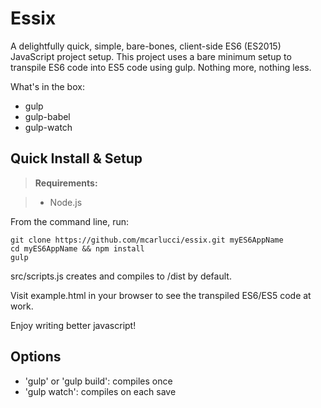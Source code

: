 Essix
==========
A delightfully quick, simple, bare-bones, client-side ES6 (ES2015) JavaScript project setup.
This project uses a bare minimum setup to transpile ES6 code into ES5 code using gulp. Nothing more, nothing less.

What's in the box:
- gulp
- gulp-babel
- gulp-watch

Quick Install & Setup
---------
> **Requirements:**

> - Node.js

From the command line, run:

    git clone https://github.com/mcarlucci/essix.git myES6AppName
    cd myES6AppName && npm install
    gulp

src/scripts.js creates and compiles to /dist by default.

Visit example.html in your browser to see the transpiled ES6/ES5 code at work.

Enjoy writing better javascript!

Options
-------
- 'gulp' or 'gulp build': compiles once
- 'gulp watch': compiles on each save
